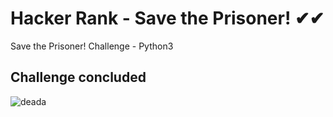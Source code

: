 # Hacker Rank - Save the Prisoner! ✔✔
Save the Prisoner! Challenge - Python3
## Challenge concluded
![deada](https://user-images.githubusercontent.com/48387196/66087196-00318a80-e54d-11e9-9496-f5855b81616e.gif)
